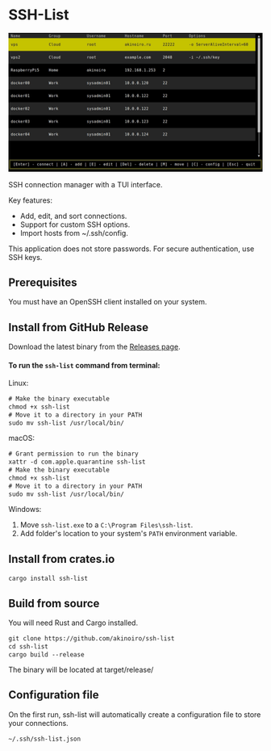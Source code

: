 # SSH-List
![demo gif](https://raw.githubusercontent.com/akinoiro/ssh-list/main/images/demo.gif)

SSH connection manager with a TUI interface.

Key features:
- Add, edit, and sort connections.
- Support for custom SSH options.
- Import hosts from ~/.ssh/config.

This application does not store passwords. For secure authentication, use SSH keys.

## Prerequisites
You must have an OpenSSH client installed on your system.
## Install from GitHub Release
Download the latest binary from the [Releases page](https://github.com/akinoiro/ssh-list/releases).

#### To run the `ssh-list` command from terminal:

Linux:
```
# Make the binary executable
chmod +x ssh-list
# Move it to a directory in your PATH
sudo mv ssh-list /usr/local/bin/
```

macOS:
```
# Grant permission to run the binary
xattr -d com.apple.quarantine ssh-list
# Make the binary executable
chmod +x ssh-list
# Move it to a directory in your PATH
sudo mv ssh-list /usr/local/bin/
```

Windows:
1.  Move `ssh-list.exe` to a `C:\Program Files\ssh-list`.
2.  Add folder's location to your system's `PATH` environment variable.

## Install from crates.io
```
cargo install ssh-list
```
## Build from source
You will need Rust and Cargo installed.
```
git clone https://github.com/akinoiro/ssh-list
cd ssh-list
cargo build --release
```
The binary will be located at target/release/
## Configuration file
On the first run, ssh-list will automatically create a configuration file to store your connections.
```
~/.ssh/ssh-list.json
```
